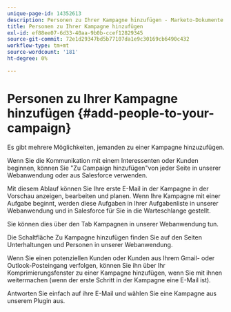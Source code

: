 ```yaml
---
unique-page-id: 14352613
description: Personen zu Ihrer Kampagne hinzufügen - Marketo-Dokumente - Produktdokumentation
title: Personen zu Ihrer Kampagne hinzufügen
exl-id: ef88ee07-6d33-40aa-9b0b-ccef12829345
source-git-commit: 72e1d29347bd5b77107da1e9c30169cb6490c432
workflow-type: tm+mt
source-wordcount: '181'
ht-degree: 0%

---
```


# Personen zu Ihrer Kampagne hinzufügen {#add-people-to-your-campaign}

Es gibt mehrere Möglichkeiten, jemanden zu einer Kampagne hinzuzufügen.

Wenn Sie die Kommunikation mit einem Interessenten oder Kunden beginnen, können Sie &quot;Zu Campaign hinzufügen&quot;von jeder Seite in unserer Webanwendung oder aus Salesforce verwenden.

Mit diesem Ablauf können Sie Ihre erste E-Mail in der Kampagne in der Vorschau anzeigen, bearbeiten und planen. Wenn Ihre Kampagne mit einer Aufgabe beginnt, werden diese Aufgaben in Ihrer Aufgabenliste in unserer Webanwendung und in Salesforce für Sie in die Warteschlange gestellt.

Sie können dies über den Tab Kampagnen in unserer Webanwendung tun.

Die Schaltfläche Zu Kampagne hinzufügen finden Sie auf den Seiten Unterhaltungen und Personen in unserer Webanwendung.

Wenn Sie einen potenziellen Kunden oder Kunden aus Ihrem Gmail- oder Outlook-Posteingang verfolgen, können Sie ihn über Ihr Komprimierungsfenster zu einer Kampagne hinzufügen, wenn Sie mit ihnen weitermachen (wenn der erste Schritt in der Kampagne eine E-Mail ist).

Antworten Sie einfach auf ihre E-Mail und wählen Sie eine Kampagne aus unserem Plugin aus.
